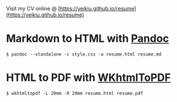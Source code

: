 Visit my CV online @ [https://yeikiu.github.io/resume](https://yeikiu.github.io/resume)

# Markdown to HTML with [Pandoc](https://pandoc.org)

```
$ pandoc --standalone -c style.css -o resume.html resume.md
```

# HTML to PDF with [WKhtmlToPDF](https://wkhtmltopdf.org)

```
$ wkhtmltopdf -L 20mm -R 20mm resume.html resume.pdf
```
